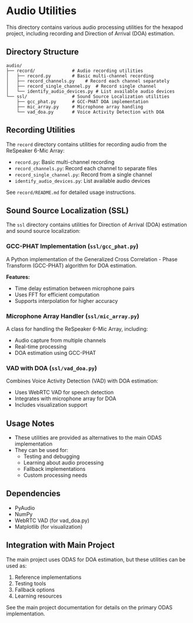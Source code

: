 # Audio Utilities

This directory contains various audio processing utilities for the hexapod project, including recording and Direction of Arrival (DOA) estimation.

## Directory Structure

```
audio/
├── record/              # Audio recording utilities
│   ├── record.py        # Basic multi-channel recording
│   ├── record_channels.py    # Record each channel separately
│   ├── record_single_channel.py  # Record single channel
│   └── identify_audio_devices.py # List available audio devices
└── ssl/                 # Sound Source Localization utilities
    ├── gcc_phat.py      # GCC-PHAT DOA implementation
    ├── mic_array.py     # Microphone array handling
    └── vad_doa.py       # Voice Activity Detection with DOA
```

## Recording Utilities

The `record` directory contains utilities for recording audio from the ReSpeaker 6-Mic Array:

- `record.py`: Basic multi-channel recording
- `record_channels.py`: Record each channel to separate files
- `record_single_channel.py`: Record from a single channel
- `identify_audio_devices.py`: List available audio devices

See `record/README.md` for detailed usage instructions.

## Sound Source Localization (SSL)

The `ssl` directory contains utilities for Direction of Arrival (DOA) estimation and sound source localization:

### GCC-PHAT Implementation (`ssl/gcc_phat.py`)

A Python implementation of the Generalized Cross Correlation - Phase Transform (GCC-PHAT) algorithm for DOA estimation.

**Features:**
- Time delay estimation between microphone pairs
- Uses FFT for efficient computation
- Supports interpolation for higher accuracy

### Microphone Array Handler (`ssl/mic_array.py`)

A class for handling the ReSpeaker 6-Mic Array, including:
- Audio capture from multiple channels
- Real-time processing
- DOA estimation using GCC-PHAT

### VAD with DOA (`ssl/vad_doa.py`)

Combines Voice Activity Detection (VAD) with DOA estimation:
- Uses WebRTC VAD for speech detection
- Integrates with microphone array for DOA
- Includes visualization support

## Usage Notes

- These utilities are provided as alternatives to the main ODAS implementation
- They can be used for:
  - Testing and debugging
  - Learning about audio processing
  - Fallback implementations
  - Custom processing needs

## Dependencies

- PyAudio
- NumPy
- WebRTC VAD (for vad_doa.py)
- Matplotlib (for visualization)

## Integration with Main Project

The main project uses ODAS for DOA estimation, but these utilities can be used as:
1. Reference implementations
2. Testing tools
3. Fallback options
4. Learning resources

See the main project documentation for details on the primary ODAS implementation. 